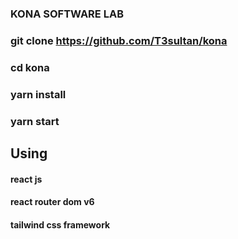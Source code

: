 ### KONA SOFTWARE LAB

### git clone https://github.com/T3sultan/kona

### cd kona

### yarn install

### yarn start

## Using

#### react js

#### react router dom v6

#### tailwind css framework
